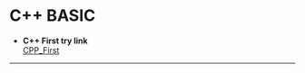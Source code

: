 # C++ BASIC
- **C++ First try link**  
 [CPP_First](https://github.com/Cloudwhile/CPP_BASIC/blob/main/C%2B%2B_Basic.md)
***

